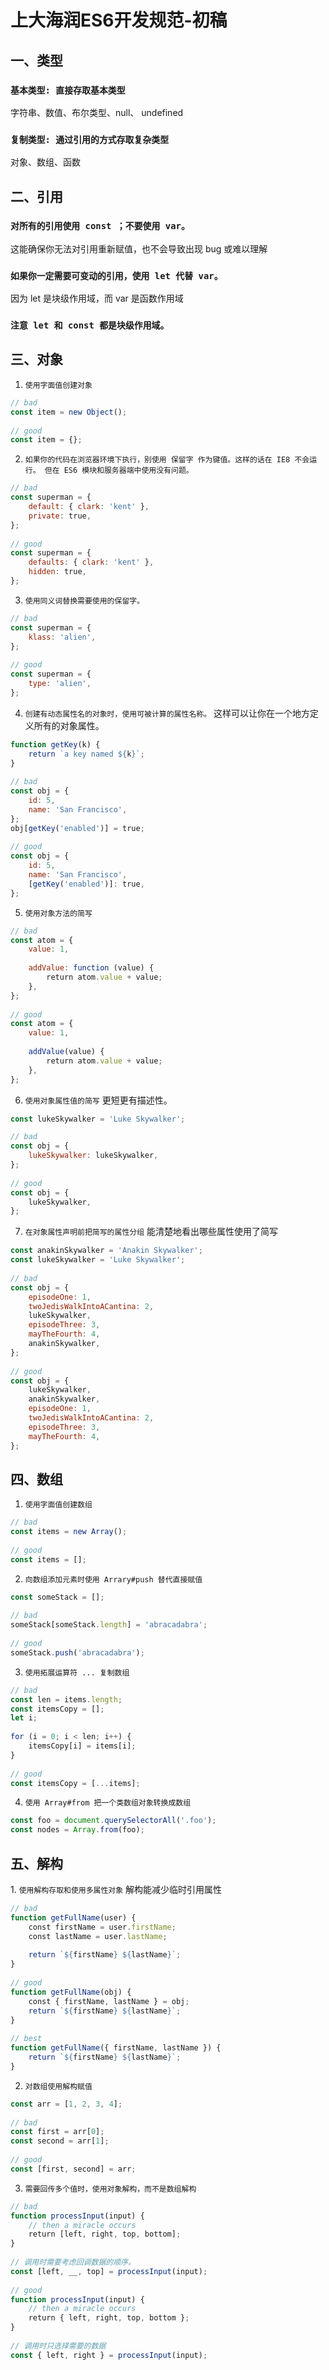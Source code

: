 # 上大海润ES6开发规范-初稿

## 一、类型

### `基本类型: 直接存取基本类型`

字符串、数值、布尔类型、null、 undefined

### `复制类型: 通过引用的方式存取复杂类型`
对象、数组、函数

## 二、引用

### `对所有的引用使用 const ；不要使用 var。`

这能确保你无法对引用重新赋值，也不会导致出现 bug 或难以理解

### `如果你一定需要可变动的引用，使用 let 代替 var。`

因为 let 是块级作用域，而 var 是函数作用域

### `注意 let 和 const 都是块级作用域。`

## 三、对象

1. `使用字面值创建对象`

```javascript
// bad
const item = new Object();
 
// good
const item = {};
```

2. `如果你的代码在浏览器环境下执行，别使用 保留字 作为键值。这样的话在 IE8 不会运行。 但在 ES6 模块和服务器端中使用没有问题。`

```javascript
// bad
const superman = {
    default: { clark: 'kent' },
    private: true,
};
 
// good
const superman = {
    defaults: { clark: 'kent' },
    hidden: true,
};
```

3. `使用同义词替换需要使用的保留字。`

```javascript
// bad
const superman = {
    klass: 'alien',
};
 
// good
const superman = {
    type: 'alien',
};
```

4. `创建有动态属性名的对象时，使用可被计算的属性名称。`
这样可以让你在一个地方定义所有的对象属性。
```javascript
function getKey(k) {
    return `a key named ${k}`;
}
 
// bad
const obj = {
    id: 5,
    name: 'San Francisco',
};
obj[getKey('enabled')] = true;
 
// good
const obj = {
    id: 5,
    name: 'San Francisco',
    [getKey('enabled')]: true,
};
```
5. `使用对象方法的简写`
```javascript
// bad
const atom = {
    value: 1,
 
    addValue: function (value) {
        return atom.value + value;
    },
};
 
// good
const atom = {
    value: 1,
 
    addValue(value) {
        return atom.value + value;
    },
};
```
6. `使用对象属性值的简写`
更短更有描述性。

```javascript
const lukeSkywalker = 'Luke Skywalker';

// bad
const obj = {
    lukeSkywalker: lukeSkywalker,
};
 
// good
const obj = {
    lukeSkywalker,
};
```

7. `在对象属性声明前把简写的属性分组`
能清楚地看出哪些属性使用了简写

```javascript
const anakinSkywalker = 'Anakin Skywalker';
const lukeSkywalker = 'Luke Skywalker';
 
// bad
const obj = {
    episodeOne: 1,
    twoJedisWalkIntoACantina: 2,
    lukeSkywalker,
    episodeThree: 3,
    mayTheFourth: 4,
    anakinSkywalker,
};
 
// good
const obj = {
    lukeSkywalker,
    anakinSkywalker,
    episodeOne: 1,
    twoJedisWalkIntoACantina: 2,
    episodeThree: 3,
    mayTheFourth: 4,
};
```

## 四、数组

1. `使用字面值创建数组`

```javascript
// bad
const items = new Array();
 
// good
const items = [];
```

2. `向数组添加元素时使用 Arrary#push 替代直接赋值`
```javascript
const someStack = [];
 
// bad
someStack[someStack.length] = 'abracadabra';
 
// good
someStack.push('abracadabra');
```

3. `使用拓展运算符 ... 复制数组`
```javascript
// bad
const len = items.length;
const itemsCopy = [];
let i;
 
for (i = 0; i < len; i++) {
    itemsCopy[i] = items[i];
}
 
// good
const itemsCopy = [...items];
```
4. `使用 Array#from 把一个类数组对象转换成数组`

```javascript
const foo = document.querySelectorAll('.foo');
const nodes = Array.from(foo);
```

## 五、解构

1. `使用解构存取和使用多属性对象`
解构能减少临时引用属性

```javascript
// bad
function getFullName(user) {
    const firstName = user.firstName;
    const lastName = user.lastName;
 
    return `${firstName} ${lastName}`;
}
 
// good
function getFullName(obj) {
    const { firstName, lastName } = obj;
    return `${firstName} ${lastName}`;
}
 
// best
function getFullName({ firstName, lastName }) {
    return `${firstName} ${lastName}`;
}
```
2. `对数组使用解构赋值`

```javascript
const arr = [1, 2, 3, 4];
 
// bad
const first = arr[0];
const second = arr[1];
 
// good
const [first, second] = arr;
```

3. `需要回传多个值时，使用对象解构，而不是数组解构`

```javascript
// bad
function processInput(input) {
    // then a miracle occurs
    return [left, right, top, bottom];
}
 
// 调用时需要考虑回调数据的顺序。
const [left, __, top] = processInput(input);
 
// good
function processInput(input) {
    // then a miracle occurs
    return { left, right, top, bottom };
}
 
// 调用时只选择需要的数据
const { left, right } = processInput(input);
```